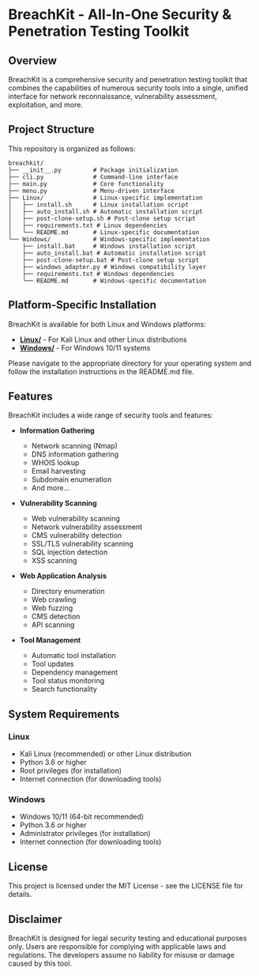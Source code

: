 # BreachKit - All-In-One Security & Penetration Testing Toolkit

## Overview

BreachKit is a comprehensive security and penetration testing toolkit that combines the capabilities of numerous security tools into a single, unified interface for network reconnaissance, vulnerability assessment, exploitation, and more.

## Project Structure

This repository is organized as follows:

```
breachkit/
├── __init__.py         # Package initialization
├── cli.py              # Command-line interface
├── main.py             # Core functionality
├── menu.py             # Menu-driven interface
├── Linux/              # Linux-specific implementation
│   ├── install.sh      # Linux installation script
│   ├── auto_install.sh # Automatic installation script
│   ├── post-clone-setup.sh # Post-clone setup script
│   ├── requirements.txt # Linux dependencies
│   └── README.md       # Linux-specific documentation
└── Windows/            # Windows-specific implementation
    ├── install.bat     # Windows installation script
    ├── auto_install.bat # Automatic installation script
    ├── post-clone-setup.bat # Post-clone setup script
    ├── windows_adapter.py # Windows compatibility layer
    ├── requirements.txt # Windows dependencies
    └── README.md       # Windows-specific documentation
```

## Platform-Specific Installation

BreachKit is available for both Linux and Windows platforms:

- **[Linux/](./Linux/)** - For Kali Linux and other Linux distributions
- **[Windows/](./Windows/)** - For Windows 10/11 systems

Please navigate to the appropriate directory for your operating system and follow the installation instructions in the README.md file.

## Features

BreachKit includes a wide range of security tools and features:

- **Information Gathering**
  - Network scanning (Nmap)
  - DNS information gathering
  - WHOIS lookup
  - Email harvesting
  - Subdomain enumeration
  - And more...

- **Vulnerability Scanning**
  - Web vulnerability scanning
  - Network vulnerability assessment
  - CMS vulnerability detection
  - SSL/TLS vulnerability scanning
  - SQL injection detection
  - XSS scanning

- **Web Application Analysis**
  - Directory enumeration
  - Web crawling
  - Web fuzzing
  - CMS detection
  - API scanning

- **Tool Management**
  - Automatic tool installation
  - Tool updates
  - Dependency management
  - Tool status monitoring
  - Search functionality

## System Requirements

### Linux
- Kali Linux (recommended) or other Linux distribution
- Python 3.6 or higher
- Root privileges (for installation)
- Internet connection (for downloading tools)

### Windows
- Windows 10/11 (64-bit recommended)
- Python 3.6 or higher
- Administrator privileges (for installation)
- Internet connection (for downloading tools)

## License

This project is licensed under the MIT License - see the LICENSE file for details.

## Disclaimer

BreachKit is designed for legal security testing and educational purposes only. Users are responsible for complying with applicable laws and regulations. The developers assume no liability for misuse or damage caused by this tool.
